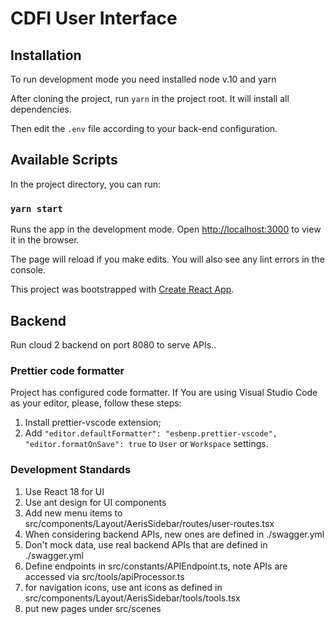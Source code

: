# CDFI User Interface

## Installation

To run development mode you need installed node v.10 and yarn

After cloning the project, run `yarn` in the project root. It will install all dependencies.

Then edit the `.env` file according to your back-end configuration.

## Available Scripts

In the project directory, you can run:

### `yarn start`

Runs the app in the development mode.
Open [http://localhost:3000](http://localhost:3000) to view it in the browser.

The page will reload if you make edits.
You will also see any lint errors in the console.

This project was bootstrapped with [Create React App](https://github.com/facebook/create-react-app).


## Backend

Run cloud 2 backend on port 8080 to serve APIs..

### Prettier code formatter

Project has configured code formatter.
If You are using Visual Studio Code as your editor, please, follow these steps:

1. Install prettier-vscode extension;
2. Add `"editor.defaultFormatter": "esbenp.prettier-vscode", "editor.formatOnSave": true` to `User` or `Workspace` settings.


### Development Standards

1. Use React 18 for UI
2. Use ant design for UI components
3. Add new menu items to src/components/Layout/AerisSidebar/routes/user-routes.tsx
4. When considering backend APIs, new ones are defined in ./swagger.yml
5. Don't mock data, use real backend APIs that are defined in ./swagger.yml
6. Define endpoints in src/constants/APIEndpoint.ts, note APIs are accessed via src/tools/apiProcessor.ts
7. for navigation icons, use ant icons as defined in src/components/Layout/AerisSidebar/tools/tools.tsx
8. put new pages under src/scenes
